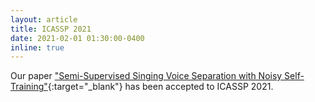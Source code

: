 ```yaml
---
layout: article
title: ICASSP 2021
date: 2021-02-01 01:30:00-0400
inline: true
---
```


Our paper ["Semi-Supervised Singing Voice Separation with Noisy Self-Training"](https://arxiv.org/pdf/2102.07961.pdf){:target="_blank"} has been accepted to ICASSP 2021.
